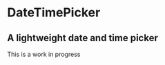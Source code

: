 DateTimePicker
==============

A lightweight date and time picker
--------------

This is a work in progress
